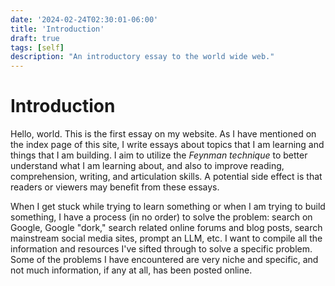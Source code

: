 ```yaml
---
date: '2024-02-24T02:30:01-06:00'
title: 'Introduction'
draft: true
tags: [self]
description: "An introductory essay to the world wide web."
---
```


# Introduction
Hello, world. This is the first essay on my website. As I have mentioned on the index page of this site, I write essays about topics that I am learning and things that I am building. I aim to utilize the *Feynman technique* to better understand what I am learning about, and also to improve reading, comprehension, writing, and articulation skills. A potential side effect is that readers or viewers may benefit from these essays.

When I get stuck while trying to learn something or when I am trying to build something, I have a process (in no order) to solve the problem: search on Google, Google "dork," search related online forums and blog posts, search mainstream social media sites, prompt an LLM, etc. I want to compile all the information and resources I've sifted through to solve a specific problem. Some of the problems I have encountered are very niche and specific, and not much information, if any at all, has been posted online.